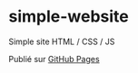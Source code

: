 # simple-website

Simple site HTML / CSS / JS

Publié sur [GitHub Pages](https://cboucheign.github.io/simple-website/)
